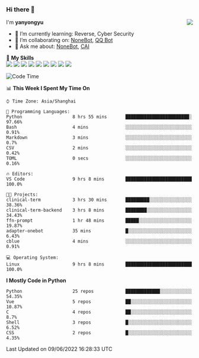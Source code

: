 ### Hi there 👋

<a href="#">
  <img align="right" src="https://github-readme-stats.vercel.app/api?username=yanyongyu&count_private=true&show_icons=true&bg_color=15,f2f7fd,E0EAFC" />
</a>

I'm **yanyongyu**

- 🌱 I’m currently learning: Reverse, Cyber Security
- 👯 I’m collaborating on: [NoneBot](https://github.com/nonebot), [QQ Bot](https://github.com/Mrs4s/go-cqhttp)
- 💬 Ask me about: [NoneBot](https://github.com/nonebot), [CAI](https://github.com/cscs181/CAI)

🌟 **My Skills**  
![](https://img.shields.io/badge/-Python-3e74a2?style=flat-square&logo=Python&logoColor=fff)
![](https://img.shields.io/badge/-Node.js-339933?style=flat-square&logo=Node.js&logoColor=fff)
![](https://img.shields.io/badge/-Vue-4fc08d?style=flat-square&logo=Vue.js&logoColor=fff)
![](https://img.shields.io/badge/-React-2d98ce?style=flat-square&logo=React&logoColor=fff)
![](https://img.shields.io/badge/-Docker-2496ED?style=flat-square&logo=Docker&logoColor=fff)
![](https://img.shields.io/badge/-Linux-000000?style=flat-square&logo=Linux&logoColor=fff)
![](https://img.shields.io/badge/-MySQL-4479A1?style=flat-square&logo=MySQL&logoColor=fff)
![](https://img.shields.io/badge/-Redis-DC382D?style=flat-square&logo=Redis&logoColor=fff)
![](https://img.shields.io/badge/-MongoDB-47A248?style=flat-square&logo=MongoDB&logoColor=fff)

<!--START_SECTION:waka-->
![Code Time](http://img.shields.io/badge/Code%20Time-0%20secs-blue)

📊 **This Week I Spent My Time On** 

```text
⌚︎ Time Zone: Asia/Shanghai

💬 Programming Languages: 
Python                   8 hrs 55 mins       ████████████████████████░   97.66% 
Bash                     4 mins              ░░░░░░░░░░░░░░░░░░░░░░░░░   0.91% 
Markdown                 3 mins              ░░░░░░░░░░░░░░░░░░░░░░░░░   0.7% 
CSV                      2 mins              ░░░░░░░░░░░░░░░░░░░░░░░░░   0.42% 
TOML                     0 secs              ░░░░░░░░░░░░░░░░░░░░░░░░░   0.16%

🔥 Editors: 
VS Code                  9 hrs 8 mins        █████████████████████████   100.0%

🐱‍💻 Projects: 
clinical-term            3 hrs 30 mins       █████████░░░░░░░░░░░░░░░░   38.36% 
clinical-term-backend    3 hrs 8 mins        ████████░░░░░░░░░░░░░░░░░   34.43% 
ffn-prompt               1 hr 48 mins        █████░░░░░░░░░░░░░░░░░░░░   19.87% 
adapter-onebot           35 mins             █░░░░░░░░░░░░░░░░░░░░░░░░   6.43% 
cblue                    4 mins              ░░░░░░░░░░░░░░░░░░░░░░░░░   0.91%

💻 Operating System: 
Linux                    9 hrs 8 mins        █████████████████████████   100.0%

```

**I Mostly Code in Python** 

```text
Python                   25 repos            █████████████░░░░░░░░░░░░   54.35% 
Vue                      5 repos             ██░░░░░░░░░░░░░░░░░░░░░░░   10.87% 
C                        4 repos             ██░░░░░░░░░░░░░░░░░░░░░░░   8.7% 
Shell                    3 repos             █░░░░░░░░░░░░░░░░░░░░░░░░   6.52% 
CSS                      2 repos             █░░░░░░░░░░░░░░░░░░░░░░░░   4.35%

```



 Last Updated on 09/06/2022 16:28:33 UTC
<!--END_SECTION:waka-->
